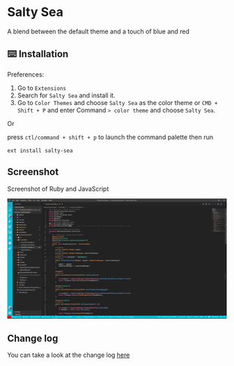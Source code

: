 # Salty Sea

A blend between the default theme and a touch of blue and red

## ⌨️ Installation

Preferences:

1. Go to `Extensions`
2. Search for `Salty Sea` and install it.
3. Go to `Color Themes` and choose `Salty Sea` as the color theme or `CMD + Shift + P` and enter Command `> color theme` and choose `Salty Sea`.

Or

press `ctl/command + shift + p` to launch the command palette then run

```
ext install salty-sea
```

## Screenshot

Screenshot of Ruby and JavaScript

![Theme Screenshot](themes/images/salty-sea-screenshot.png)

## Change log

You can take a look at the change log [here](https://github.com/Darkace01/salt-ace/blob/main/CHANGELOG.md)
